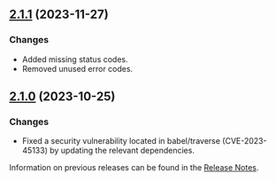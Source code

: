 ## [2.1.1](https://github.com/e-Spirit/fcecom-bridge-commons/compare/v2.1.0...v2.1.1) (2023-11-27)

### Changes

* Added missing status codes.
* Removed unused error codes.

## [2.1.0](https://github.com/e-Spirit/fcecom-bridge-commons/compare/v2.0.0...v2.1.0) (2023-10-25)

### Changes

* Fixed a security vulnerability located in babel/traverse (CVE-2023-45133) by updating the relevant dependencies.


Information on previous releases can be found in the [Release Notes](https://docs.e-spirit.com/ecom/fsconnect-com/FirstSpirit_Connect_for_Commerce_Releasenotes_EN.html).